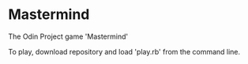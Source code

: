 # Mastermind

The Odin Project game 'Mastermind'

To play, download repository and load 'play.rb' from the command line.